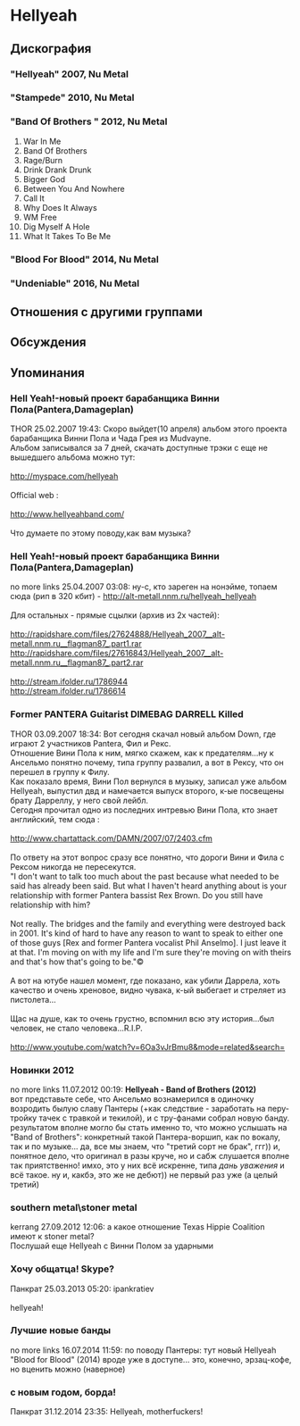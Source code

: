 # Hellyeah



## Дискография

### "Hellyeah" 2007, Nu Metal



### "Stampede" 2010, Nu Metal



### "Band Of Brothers " 2012, Nu Metal

01. War In Me
02. Band Of Brothers 
03. Rage/Burn 
04. Drink Drank Drunk
05. Bigger God 
06. Between You And Nowhere
07. Call It
08. Why Does It Always
09. WM Free
10. Dig Myself A Hole
11. What It Takes To Be Me

### "Blood For Blood" 2014, Nu Metal



### "Undeniable" 2016, Nu Metal




## Отношения с другими группами


## Обсуждения


## Упоминания

### Hell Yeah!-новый проект барабанщика Винни Пола(Pantera,Damageplan)

THOR 25.02.2007 19:43:
Скоро выйдет(10 апреля) альбом этого проекта барабанщика Винни Пола и Чада Грея из Mudvayne.<BR>Альбом записывался за 7 дней, скачать доступные трэки с еще не вышедшего альбома можно тут:<BR><BR><A HREF="http://myspace.com/hellyeah" TARGET="_blank">http://myspace.com/hellyeah</A><BR><BR>Official web :<BR><BR><A HREF="http://www.hellyeahband.com/" TARGET="_blank">http://www.hellyeahband.com/</A><BR><BR>Что думаете по этому поводу,как вам музыка?

### Hell Yeah!-новый проект барабанщика Винни Пола(Pantera,Damageplan)

no more links 25.04.2007 03:08:
ну-с, кто зареген на нонэйме, топаем сюда (рип в 320 кбит) - <A HREF="http://alt-metall.nnm.ru/hellyeah_hellyeah" TARGET="_blank">http://alt-metall.nnm.ru/hellyeah_hellyeah</A><BR><BR>Для остальных - прямые сцылки (архив из 2х частей):<BR><BR><A HREF="http://rapidshare.com/files/27624888/Hellyeah_2007__alt-metall.nnm.ru__flagman87_.part1.rar" TARGET="_blank">http://rapidshare.com/files/27624888/Hellyeah_2007__alt-metall.nnm.ru__flagman87_.part1.rar</A><BR><A HREF="http://rapidshare.com/files/27616843/Hellyeah_2007__alt-metall.nnm.ru__flagman87_.part2.rar" TARGET="_blank">http://rapidshare.com/files/27616843/Hellyeah_2007__alt-metall.nnm.ru__flagman87_.part2.rar</A><BR><BR><A HREF="http://stream.ifolder.ru/1786944" TARGET="_blank">http://stream.ifolder.ru/1786944</A><BR><A HREF="http://stream.ifolder.ru/1786614" TARGET="_blank">http://stream.ifolder.ru/1786614</A>

### Former PANTERA Guitarist DIMEBAG DARRELL Killed

THOR 03.09.2007 18:34:
Вот сегодня скачал новый альбом Down, где играют 2 участников Pantera, Фил и Рекс.<BR>Отношение Вини Пола к ним, мягко скажем, как к предателям...ну к Ансельмо понятно почему, типа группу развалил, а вот в Рексу, что он перешел в группу к Филу.<BR>Как показало время, Вини Пол вернулся в музыку, записал уже альбом Hellyeah, выпустил двд и намечается выпуск второго, к-ые посвещены брату Дарреллу, у него свой лейбл.<BR>Сегодня прочитал одно из последних интревью Вини Пола, кто знает английский, тем сюда :<BR><BR><A HREF="http://www.chartattack.com/DAMN/2007/07/2403.cfm" TARGET="_blank">http://www.chartattack.com/DAMN/2007/07/2403.cfm</A><BR><BR>По ответу на этот вопрос сразу все понятно, что дороги Вини и Фила с Рексом никогда не пересекутся. <BR>"I don't want to talk too much about the past because what needed to be said has already been said. But what I haven't heard anything about is your relationship with former Pantera bassist Rex Brown. Do you still have relationship with him?<BR><BR>Not really. The bridges and the family and everything were destroyed back in 2001. It's kind of hard to have any reason to want to speak to either one of those guys [Rex and former Pantera vocalist Phil Anselmo]. I just leave it at that. I'm moving on with my life and I'm sure they're moving on with theirs and that's how that's going to be."&copy;<BR><BR>А вот на ютубе нашел момент, где показано, как убили Даррела, хоть качество и очень хреновое, видно чувака, к-ый выбегает и стреляет из пистолета...<BR><BR>Щас на душе, как то очень грустно, вспомнил всю эту история...был человек, не стало человека...R.I.P.<BR><BR><A HREF="http://www.youtube.com/watch?v=6Oa3vJrBmu8&mode=related&search=" TARGET="_blank">http://www.youtube.com/watch?v=6Oa3vJrBmu8&mode=related&search=</A>

### Новинки 2012

no more links 11.07.2012 00:19:
<B>Hellyeah - Band of Brothers (2012)</B><BR>вот представьте себе, что Ансельмо вознамерился в одиночку возродить былую славу Пантеры (+как следствие - заработать на перу-тройку тачек с травкой и текилой), и с тру-фанами собрал новую банду. результатом вполне могло бы стать именно то, что можно услышать на "Band of Brothers": конкретный такой Пантера-воршип, как по вокалу, так и по музыке... да, все мы знаем, что "третий сорт не брак", ггг)) и, понятное дело, что оригинал в разы круче, но и сабж слушается вполне так приятственно! имхо, это у них всё искренне, типа <I>дань уважения</I> и всё такое. ну и, какбэ, это же не дебют)) не первый раз уже (а целый третий) 

### southern metal\stoner metal

kerrang 27.09.2012 12:06:
а какое отношение Texas Hippie Coalition имеют к stoner metal?<BR>Послушай еще Hellyeah с Винни Полом за ударными

### Хочу общатца! Skype?

Панкрат 25.03.2013 05:20:
ipankratiev<BR><BR>hellyeah!

### Лучшие новые банды

no more links 16.07.2014 11:59:
по поводу Пантеры: тут новый Hellyeah "Blood for Blood" (2014) вроде уже в доступе... это, конечно, эрзац-кофе, но вценить можно (наверное)

### с новым годом, борда!

Панкрат 31.12.2014 23:35:
Hellyeah, motherfuckers!

